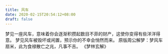 ```yaml
---
title: 风车
date: 2020-02-15T20:54:12+08:00
draft: false
---
```


梦见一座风车，意味着你会逐渐积攒起数目不菲的财产，这使你变得有些洋洋得意。
梦见风车被毁坏或闲置，预示你的不幸会悄然而来。
原版周公解梦：梦风车扇米，此为食禄散亡之兆，凡事不吉。
《梦林玄解》
